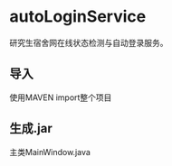 # autoLoginService 

 研究生宿舍网在线状态检测与自动登录服务。
  
## 导入

使用MAVEN import整个项目

## 生成.jar

主类MainWindow.java

